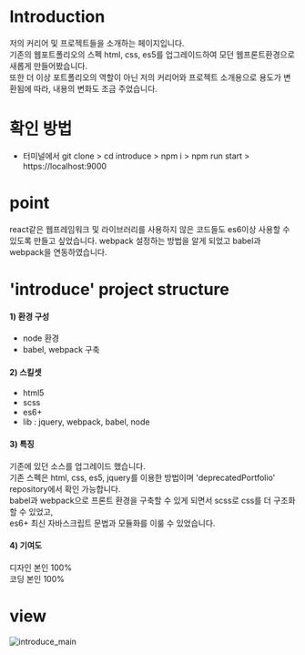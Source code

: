 # Introduction
저의 커리어 및 프로젝트들을 소개하는 페이지입니다.<br>
기존의 웹포트폴리오의 스펙 html, css, es5를 업그레이드하여 모던 웹프론트환경으로 새롭게 만들어봤습니다.<br>
또한 더 이상 포트폴리오의 역할이 아닌 저의 커리어와 프로젝트 소개용으로 용도가 변환됨에 따라, 내용의 변화도 조금 주었습니다.

# 확인 방법
- 터미널에서 git clone > cd introduce > npm i > npm run start > https://localhost:9000

# point
react같은 웹프레임워크 및 라이브러리를 사용하지 않은 코드들도 es6이상 사용할 수 있도록 만들고 싶었습니다.
webpack 설정하는 방법을 알게 되었고 babel과 webpack을 연동하였습니다.

# 'introduce' project structure
#### 1) 환경 구성
- node 환경
- babel, webpack 구축

#### 2) 스킬셋
- html5
- scss
- es6+
- lib : jquery, webpack, babel, node

#### 3) 특징
기존에 있던 소스를 업그레이드 했습니다.<br>
기존 스펙은 html, css, es5, jquery를 이용한 방법이며 'deprecatedPortfolio' repository에서 확인 가능합니다.<br>
babel과 webpack으로 프론트 환경을 구축할 수 있게 되면서 scss로 css를 더 구조화할 수 있었고,<br>
es6+ 최신 자바스크립트 문법과 모듈화를 이룰 수 있었습니다.

#### 4) 기여도
디자인 본인 100%<br>
코딩 본인 100%

# view
![introduce_main](https://user-images.githubusercontent.com/33299977/71609812-da109a80-2bce-11ea-98e8-5bbe0781f867.jpg)
